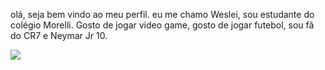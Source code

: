 olá, seja bem vindo ao meu perfil.
eu me chamo Weslei, sou estudante do colégio Morelli.
Gosto de jogar video game, gosto de jogar futebol, 
sou fã do CR7 e Neymar Jr 10.


![](https://cdn.vidas.pt/images/2019-11/img_1200x1200$2019_11_15_10_30_42_144609$cp$20191115105038357.jpg)



